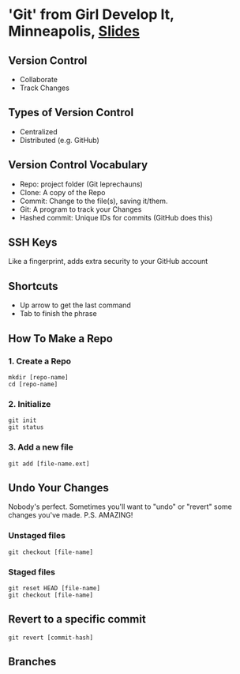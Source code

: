 # 'Git' from Girl Develop It, Minneapolis, [Slides](http://amlyhamm.com/gdi/fall_in_love_with_git)

## Version Control
* Collaborate
* Track Changes

## Types of Version Control
* Centralized
* Distributed (e.g. GitHub)

## Version Control Vocabulary
* Repo: project folder (Git leprechauns)
* Clone: A copy of the Repo
* Commit: Change to the file(s), saving it/them.
* Git: A program to track your Changes
* Hashed commit: Unique IDs for commits (GitHub does this)

## SSH Keys
Like a fingerprint, adds extra security to your GitHub account

## Shortcuts
* Up arrow to get the last command
* Tab to finish the phrase

## How To Make a Repo

### 1. Create a Repo
`mkdir [repo-name]`  
`cd [repo-name]`  

### 2. Initialize
`git init`  
`git status`  

### 3. Add a new file
`git add [file-name.ext]`  

## Undo Your Changes
Nobody's perfect. Sometimes you'll want to "undo" or "revert" some changes you've made.
P.S. AMAZING!

### Unstaged files
`git checkout [file-name]`  

### Staged files
`git reset HEAD [file-name]`  
`git checkout [file-name]`  

## Revert to a specific commit
`git revert [commit-hash]`  

## Branches
